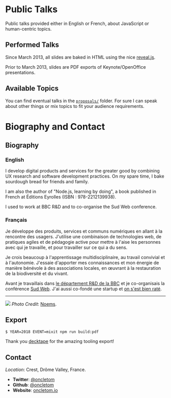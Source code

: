 # Public Talks

Public talks provided either in English or French, about JavaScript or human-centric topics.

## Performed Talks

Since March 2013, all slides are baked in HTML using the nice [reveal.js](https://github.com/hakimel/reveal.js/).

Prior to March 2013, slides are PDF exports of Keynote/OpenOffice presentations.

## Available Topics

You can find eventual talks in the [`proposals/`](proposals) folder. For sure I can speak about other things or mix topics to fit your audience requirements.

# Biography and Contact

## Biography

### English

I develop digital products and services for the greater good by combining UX research and software development practices. On my spare time, I bake sourdough bread for friends and family.
 
I am also the author of "Node.js, learning by doing", a book published in French at Éditions Eyrolles (ISBN : 978-2212139938).

I used to work at BBC R&D and to co-organise the Sud Web conference.

### Français

Je développe des produits, services et communs numériques en allant à la rencontre des usagers. J'utilise une combinaison de technologies web, de pratiques agiles et de pédagogie active pour mettre à l'aise les personnes avec qui je travaille, et pour travailler sur ce qui a du sens.

Je crois beaucoup à l'apprentissage multidisciplinaire, au travail convivial et à l'autonomie. J'essaie d'apporter mes connaissances et mon énergie de manière bénévole à des associations locales, en œuvrant à la restauration de la biodiversité et du vivant.

Avant je travaillais dans [le département R&D de la BBC](https://bbc.co.uk/rd) et je co-organisais la conférence [Sud Web](https://sudweb.fr). J'ai aussi co-fondé une startup et [on s'est bien raté](https://www.youtube.com/watch?v=NVpH1w_aSUk).

----

![](thomas-parisot.jpg)
*Photo Credit*: [Noems](https://twitter.com/noeems).

## Export

```bash
$ YEAR=2018 EVENT=mixit npm run build:pdf
```

Thank you [decktape](https://github.com/astefanutti/decktape) for the amazing tooling export!

## Contact

*Location*: Crest, Drôme Valley, France.

* **Twitter**: [@oncletom](https://twitter.com/oncletom)
* **Github**: [@oncletom](https://github.com/oncletom)
* **Website**: [oncletom.io](https://oncletom.io)

[dtc-innovation]: https://dtc-innovation.org/
[bbcrd]: http://www.bbc.co.uk/rd
[sudweb]: https://sudweb.fr/
[photography]: https://oncletom.io/photography/
